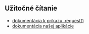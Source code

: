 ## Užitočné čítanie
* [dokumentácia k príkazu .request()](https://docs.cypress.io/api/commands/request.html#Syntax)
* [dokumentácia našej aplikácie](../../../README.md)